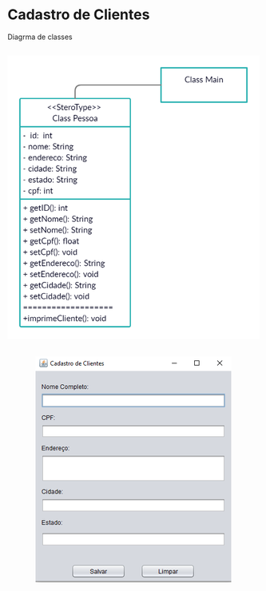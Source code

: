# Cadastro de Clientes

Diagrma de classes

<h2 align="center">
  <img alt="Diagrama de Classe" title="Diagrama de Classe" src=".github/diagrama de classes.png" /> 
</h2>

<h2 align="center">
  <img alt="Print" title="Print" src=".github/print.png" />  
</h2>